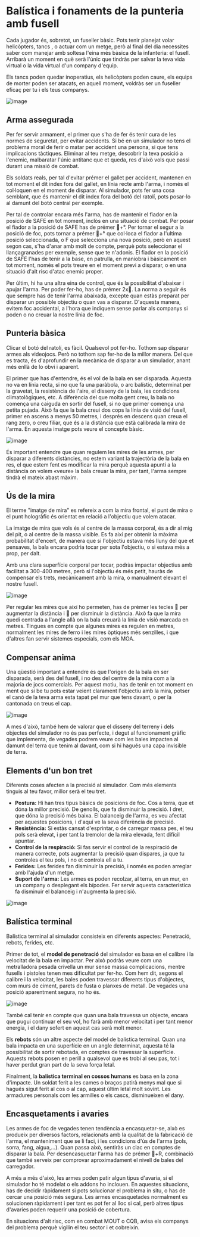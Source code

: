 # Balística i fonaments de la punteria amb fusell

Cada jugador és, sobretot, un fuseller bàsic. Pots tenir planejat volar helicòpters, tancs , o actuar com un metge, però al final del dia necessites saber com manejar amb soltesa l'eina més bàsica de la infanteria: el fusell. Arribarà un moment en què serà l'únic que tindràs per salvar la teva vida virtual o la vida virtual d'un company d'equip.

Els tancs poden quedar inoperatius, els helicòpters poden caure, els equips de morter poden ser atacats, en aquell moment, voldràs ser un fuseller eficaç per tu i els teus companys.

![image](../_imatges/ebc_bal_01.jpg)

## Arma assegurada

Per fer servir armament, el primer que s'ha de fer és tenir cura de les normes de seguretat, per evitar accidents. Si bé en un simulador no tens el problema moral de ferir o matar per accident una persona, si que tens implicacions tàctiques. Eliminar al teu metge, descobrir la teva posició a l'enemic, malbaratar l'únic antitanc que et queda, res d'això vols que passi durant una missió de combat.

Els soldats reals, per tal d'evitar prémer el gallet per accident, mantenen en tot moment el dit index fora del gallet, en línia recte amb l'arma, i només el col·loquen en el moment de disparar. Al simulador, pots fer una cosa semblant, que és mantenir el dit index fora del botó del ratolí, pots posar-lo al damunt del botó central per exemple.

Per tal de controlar encara més l'arma, has de mantenir el fiador en la posició de SAFE en tot moment, inclòs en una situació de combat. Per posar el fiador a la posició de SAFE has de prémer +°. Per tornar el segur a la posició de foc, pots tornar a prémer +° que col·loca el fiador a l'ultima posició seleccionada, o F que selecciona una nova posició, però en aquest segon cas, s'ha d'anar amb molt de compte, perquè pots seleccionar el llançagranades per exemple, sense que te n'adonis. El fiador en la posició de SAFE l'has de tenir a la base, en patrulla, en maniobra i bàsicament en tot moment, només el pots treure en el moment previ a disparar, o en una situació d'alt risc d'atac enemic proper.

Per últim, hi ha una altra eina de control, que és la possibilitat d'abaixar i apujar l'arma. Per poder fer-ho, has de prémer 2x. La norma a seguir és que sempre has de tenir l'arma abaixada, excepte quan estàs preparat per disparar un possible objectiu o quan vas a disparar. D'aquesta manera, evitem foc accidental, a l'hora que indiquem sense parlar als companys si poden o no creuar la nostre línia de foc.

## Punteria bàsica

Clicar el botó del ratolí, es fàcil. Qualsevol pot fer-ho. Tothom sap disparar armes als videojocs. Però no tothom sap fer-ho de la millor manera. Del que es tracta, és d'aprofundir en la mecànica de disparar a un simulador, anant més enllà de lo obvi i aparent.

El primer que has d'entendre, és el vol de la bala en ser disparada. Aquesta no va en línia recta, si no que fa una paràbola, o arc balístic, determinat per la gravetat, la resistència de l'aire, el disseny de la bala, les condicions climatològiques, etc. A diferència del que molta gent creu, la bala no comença una caiguda en sortir del fusell, si no que primer comença una petita pujada. Això fa que la bala creui dos cops la línia de visió del fusell, primer en ascens a menys 50 metres, i després en descens quan creua el rang zero, o creu filiar, que és a la distància que està calibrada la mira de l'arma. En aquesta imatge pots veure el concepte bàsic.

![image](../_imatges/ebc_bal_02.jpg)

És important entendre que quan regulem les mires de les armes, per disparar a diferents distàncies, no estem variant la trajectòria de la bala en res, el que estem fent es modificar la mira perquè aquesta apunti a la distància on volem «veure» la bala creuar la mira, per tant, l'arma sempre tindrà el mateix abast màxim.

## Ús de la mira

El terme "imatge de mira" es refereix a com la mira frontal, el punt de mira o el punt hologràfic és orientat en relació a l'objectiu que volem atacar.

La imatge de mira que vols és al centre de la massa corporal, és a dir al mig del pit, o al centre de la massa visible. Es fa així per obtenir la màxima probabilitat d'encert, de manera que si l'objectiu estava més lluny del que et pensaves, la bala encara podria tocar per sota l'objectiu, o si estava més a prop, per dalt.

Amb una clara superfície corporal per tocar, podràs impactar objectius amb facilitat a 300-400 metres, però si l'objectiu és més petit, hauràs de compensar els trets, mecànicament amb la mira, o manualment elevant el nostre fusell.

![image](../_imatges/ebc_bal_03.jpg)

Per regular les mires que així ho permeten, has de prémer les tecles  per augmentar la distància i  per disminuir la distància. Això fa que la mira quedi centrada a l'angle allà on la bala creuarà la línia de visió marcada en metres. Tingues en compte que algunes mires es regulen en metres, normalment les mires de ferro i les mires òptiques més senzilles, i que d'altres fan servir sistemes especials, com els MOA.

## Compensar anima

Una qüestió important a entendre és que l'origen de la bala en ser disparada, serà des del fusell, i no des del centre de la mira com a la majoria de jocs comercials. Per aquest motiu, has de tenir en tot moment en ment que si be tu pots estar veient clarament l'objectiu amb la mira, potser el canó de la teva arma esta tapat pel mur que tens davant, o per la cantonada on treus el cap.

![image](../_imatges/ebc_bal_04.png)

A mes d'això, també hem de valorar que el disseny del terreny i dels objectes del simulador no és pas perfecte, i degut al funcionament gràfic que implementa, de vegades podrem veure com les bales impacten al damunt del terra que tenim al davant, com si hi hagués una capa invisible de terra.

## Elements d'un bon tret

Diferents coses afecten a la precisió al simulador. Com més elements tinguis al teu favor, millor serà el teu tret.

  - **Postura:** Hi han tres tipus bàsics de posicions de foc. Cos a terra, que et dóna la millor precisió. De genolls, que fa disminuir la precisió. I dret, que dóna la precisió més baixa. El balanceig de l'arma, es veu afectat per aquestes posicions, i d'aquí ve la seva diferència de precisió.
  - **Resistència:** Si estàs cansat d'esprintar, o de carregar massa pes, el teu pols serà elevat, i per tant la tremolor de la mira elevada, fent difícil apuntar.
  - **Control de la respiració:** Si fas servir el control de la respiració de manera correcte, pots augmentar la precisió quan dispares, ja que tu controles el teu pols, i no et controla ell a tu.
  - **Ferides:** Les ferides fan disminuir la precisió, i només es poden arreglar amb l'ajuda d'un metge.
  - **Suport de l'arma:** Les armes es poden recolzar, al terra, en un mur, en un company o desplegant els bípodes. Fer servir aquesta característica fa disminuir el balanceig i n'augmenta la precisió.

![image](../_imatges/ebc_bal_05.jpg)

## Balística terminal

Balística terminal al simulador consisteix en diferents aspectes: Penetració, rebots, ferides, etc.

Primer de tot, el **model de penetració** del simulador es basa en el calibre i la velocitat de la bala en impactar. Per això podràs veure com una metralladora pesada crivella un mur sense massa complicacions, mentre fusells i pistoles tenen mes dificultat per fer-ho. Com hem dit, segons el calibre i la velocitat, les bales poden travessar diferents tipus d'objectes, com murs de ciment, parets de fusta o planxes de metall. De vegades una posició aparentment segura, no ho és.

![image](../_imatges/ebc_bal_06.jpg)

També cal tenir en compte que quan una bala travessa un objecte, encara que pugui continuar el seu vol, ho farà amb menor velocitat i per tant menor energia, i el dany sofert en aquest cas serà molt menor.

Els **rebots** són un altre aspecte del model de balística terminal. Quan una bala impacta en una superfície en un angle determinat, aquesta té la possibilitat de sortir rebotada, en comptes de travessar la superfície. Aquests rebots posen en perill a qualsevol que es trobi al seu pas, tot i haver perdut gran part de la seva força letal.

Finalment, la **balística terminal en cossos humans** es basa en la zona d'impacte. Un soldat ferit a les cames o braços patirà menys mal que si hagués sigut ferit al cos o al cap, aquest últim letal molt sovint. Les armadures personals com les armilles o els cascs, disminueixen el dany.

## Encasquetaments i avaries

Les armes de foc de vegades tenen tendència a encasquetar-se, això es produeix per diversos factors, relacionats amb la qualitat de la fabricació de l'arma, el manteniment que se li faci, i les condicions d'ús de l'arma (pols, sorra, fang, aigua,...). Quan passa això, sentiràs un clac en comptes de disparar la bala. Per desencasquetar l'arma has de prémer +R, combinació que també serveix per comprovar aproximadament el nivell de bales del carregador.

A més a més d'això, les armes poden patir algun tipus d'avaria, si el simulador ho té modelat o els addons ho inclouen. En aquestes situacions, has de decidir ràpidament si pots solucionar el problema in situ, o has de cercar una posició més segura. Les armes encasquetades normalment es solucionen ràpidament i per tant es pot fer al lloc si cal, però altres tipus d'avaries poden requerir una posició de cobertura.

En situacions d'alt risc, com en combat MOUT o CQB, avisa els companys del problema perquè vigilin el teu sector i et cobreixin.
